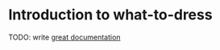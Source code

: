 # Introduction to what-to-dress

TODO: write [great documentation](http://jacobian.org/writing/what-to-write/)
